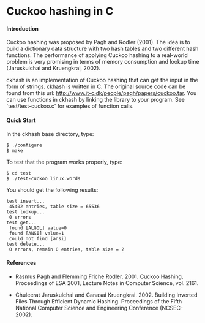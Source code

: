 # Cuckoo hashing in C
#### Introduction


Cuckoo hashing was proposed by Pagh and Rodler (2001). The idea is to build a dictionary data structure with two hash tables and two different hash functions. The performance of applying Cuckoo hashing to a real-world problem is very
promising in terms of memory consumption and lookup time (Jaruskulchai and Kruengkrai, 2002).

ckhash is an implementation of Cuckoo hashing that can get the input in the form of strings. ckhash is written in C. The original source code can be found from this url: http://www.it-c.dk/people/pagh/papers/cuckoo.tar. You can use functions in ckhash by linking the library to your program. See `test/test-cuckoo.c' for examples of function calls.


#### Quick Start

In the ckhash base directory, type:
```
$ ./configure
$ make
```

To test that the program works properly, type:
```
$ cd test
$ ./test-cuckoo linux.words
```

You should get the following results:
```
test insert...
 45402 entries, table size = 65536
test lookup...
 0 errors
test get...
 found [ALGOL] value=0
 found [ANSI] value=1
 could not find [ansi]
test delete...
 0 errors, remain 0 entries, table size = 2
```

#### References

* Rasmus Pagh and Flemming Friche Rodler. 2001. Cuckoo Hashing, Proceedings of ESA 2001, Lecture Notes in Computer Science, vol. 2161.

* Chuleerat Jaruskulchai and Canasai Kruengkrai. 2002. Building Inverted Files Through Efficient Dynamic Hashing. Proceedings of the Fifth National Computer Science and Engineering Conference (NCSEC-2002).

